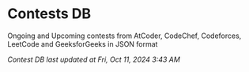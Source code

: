 # Contests DB

Ongoing and Upcoming contests from AtCoder, CodeChef, Codeforces, LeetCode and GeeksforGeeks in JSON format

*Contest DB last updated at Fri, Oct 11, 2024 3:43 AM*  

